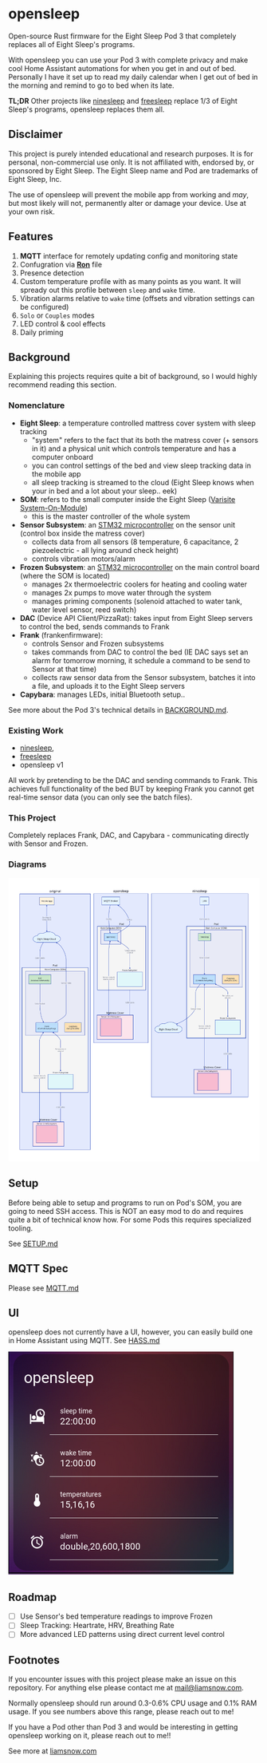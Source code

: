 # opensleep

Open-source Rust firmware for the Eight Sleep Pod 3 that completely replaces all of Eight Sleep's programs.

With opensleep you can use your Pod 3 with complete privacy and make cool Home Assistant automations for
when you get in and out of bed. Personally I have it set up to read my daily calendar when I get out of
bed in the morning and remind to go to bed when its late. 

**TL;DR** Other projects like [ninesleep](https://github.com/bobobo1618/ninesleep) and
[freesleep](https://github.com/throwaway31265/free-sleep) replace 1/3 of Eight Sleep's
programs, opensleep replaces them all.

## Disclaimer
This project is purely intended educational and research purposes. It is for personal, non-commercial use only.
It is not affiliated with, endorsed by, or sponsored by Eight Sleep.
The Eight Sleep name and Pod are trademarks of Eight Sleep, Inc.

The use of opensleep will prevent the mobile app from working and _may_, but most likely will not,
permanently alter or damage your device. Use at your own risk.

## Features

1.  **MQTT** interface for remotely updating config and monitoring state
2.  Confugration via **[Ron](https://github.com/ron-rs/ron)** file
3.  Presence detection
4.  Custom temperature profile with as many points as you want. It will spready out this profile between `sleep` and `wake` time.
5.  Vibration alarms relative to `wake` time (offsets and vibration settings can be configured)
6.  `Solo` or `Couples` modes
7.  LED control & cool effects
8.  Daily priming

## Background
Explaining this projects requires quite a bit of background, so I would highly recommend
reading this section.

### Nomenclature
 - **Eight Sleep**: a temperature controlled mattress cover system with sleep tracking
   - "system" refers to the fact that its both the matress cover (+ sensors in it) and a physical unit which controls temperature and has a computer onboard
   - you can control settings of the bed and view sleep tracking data in the mobile app
   - all sleep tracking is streamed to the cloud (Eight Sleep knows when your in bed and a lot about your sleep.. eek)
 - **SOM**: refers to the small computer inside the Eight Sleep ([Varisite System-On-Module](https://www.variscite.com/system-on-module-som/i-mx-8/i-mx-8m-mini/var-som-mx8m-mini/))
   - this is the master controller of the whole system
 - **Sensor Subsystem**: an [STM32 microcontroller](https://en.wikipedia.org/wiki/STM32) on the sensor unit (control box inside the matress cover)
   - collects data from all sensors (8 temperature, 6 capacitance, 2 piezoelectric - all lying around check height)
   - controls vibration motors/alarm
 - **Frozen Subsystem**: an [STM32 microcontroller](https://en.wikipedia.org/wiki/STM32) on the main control board (where the SOM is located)
   - manages 2x thermoelectric coolers for heating and cooling water
   - manages 2x pumps to move water through the system
   - manages priming components (solenoid attached to water tank, water level sensor, reed switch)
 - **DAC** (Device API Client/PizzaRat): takes input from Eight Sleep servers to control the bed, sends commands to Frank
 - **Frank** (frankenfirmware):
   - controls Sensor and Frozen subsystems
   - takes commands from DAC to control the bed (IE DAC says set an alarm for tomorrow morning, it schedule a command to be send to Sensor at that time)
   - collects raw sensor data from the Sensor subsystem, batches it into a file, and uploads it to the Eight Sleep servers
 - **Capybara**: manages LEDs, initial Bluetooth setup..

See more about the Pod 3's technical details in [BACKGROUND.md](BACKGROUND.md).

### Existing Work
 - [ninesleep](https://github.com/bobobo1618/ninesleep),
 - [freesleep](https://github.com/throwaway31265/free-sleep)
 - opensleep v1 

All work by pretending to be the DAC and sending commands to Frank.
This achieves full functionality of the bed BUT by keeping Frank
you cannot get real-time sensor data (you can only see the batch files).

### This Project
Completely replaces Frank, DAC, and Capybara - communicating directly with Sensor and Frozen. 

### Diagrams

![Diagram](images/main.svg)

## Setup
Before being able to setup and programs to run on Pod's SOM, you are going to need SSH access.
This is NOT an easy mod to do and requires quite a bit of technical know how.
For some Pods this requires specialized tooling.

See [SETUP.md](SETUP.md)

## MQTT Spec
Please see [MQTT.md](MQTT.md)

## UI
opensleep does not currently have a UI, however, you can easily build one in Home Assistant using MQTT. See [HASS.md](HASS.md)

![Home Assistant Dashboard](images/hass.png)


## Roadmap
 - [ ] Use Sensor's bed temperature readings to improve Frozen
 - [ ] Sleep Tracking: Heartrate, HRV, Breathing Rate
 - [ ] More advanced LED patterns using direct current level control

## Footnotes
If you encounter issues with this project please make an issue on this repository. For anything else please contact me at [mail@liamsnow.com](mailto:mail@liamsnow.com).

Normally opensleep should run around 0.3-0.6% CPU usage and 0.1% RAM usage.
If you see numbers above this range, please reach out to me! 

If you have a Pod other than Pod 3 and would be interesting in getting opensleep working on it, please reach out to me!!

See more at [liamsnow.com](https://liamsnow.com/projects/opensleep)

